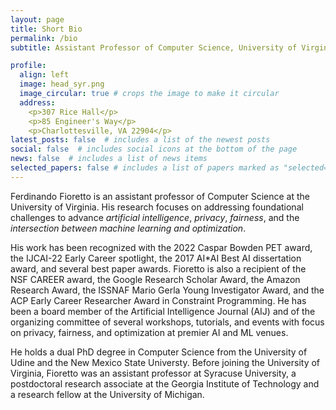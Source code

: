 ```yaml
---
layout: page
title: Short Bio
permalink: /bio
subtitle: Assistant Professor of Computer Science, University of Virginia

profile:
  align: left
  image: head_syr.png
  image_circular: true # crops the image to make it circular
  address:
    <p>307 Rice Hall</p>
    <p>85 Engineer's Way</p>
    <p>Charlottesville, VA 22904</p>
latest_posts: false  # includes a list of the newest posts
social: false  # includes social icons at the bottom of the page
news: false  # includes a list of news items
selected_papers: false # includes a list of papers marked as "selected={true}"
---
```


Ferdinando Fioretto is an assistant professor of Computer Science at the University of Virginia. His research focuses on addressing foundational challenges to advance _artificial intelligence_, _privacy_, _fairness_, and the _intersection between machine learning and optimization_. 

His work has been recognized with the 2022 Caspar Bowden PET award, the IJCAI-22 Early Career spotlight, the 2017 AI*AI Best AI dissertation award, and several best paper awards. Fioretto is also a recipient of the NSF CAREER award, the Google Research Scholar Award, the Amazon Research Award, the ISSNAF Mario Gerla Young Investigator Award, and the ACP Early Career Researcher Award in Constraint Programming. He has been a board member of the Artificial Intelligence Journal (AIJ) and of the organizing committee of several workshops, tutorials, and events with focus on privacy, fairness, and optimization at premier AI and ML venues. 

He holds a dual PhD degree in Computer Science from the University of Udine and the New Mexico State Universty. Before joining the University of Virginia, Fioretto was an assistant professor at Syracuse University, a postdoctoral research associate at the Georgia Institute of Technology and a research fellow at the University of Michigan.

